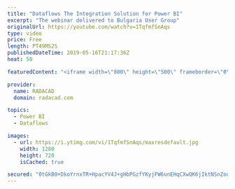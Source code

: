 ```yaml
---
title: "Dataflows The Integration Solution for Power BI"
excerpt: "The webinar delivered to Bulgaria User Group"
originalUrl: https://youtube.com/watch?v=1TqfmfSnAqs
type: video
price: Free
length: PT49M52S
publishedDateTime: 2019-05-16T21:17:36Z
heat: 50

featuredContent: "<iframe width=\"800\" height=\"500\" frameborder=\"0\" src=\"https://www.youtube.com/embed/1TqfmfSnAqs\" allow=\"accelerometer; autoplay; encrypted-media; gyroscope; picture-in-picture\" allowfullscreen></iframe>"

provider:
  name: RADACAD
  domain: radacad.com

topics:
  - Power BI
  - Dataflows

images:
  - url: https://i.ytimg.com/vi/1TqfmfSnAqs/maxresdefault.jpg
    width: 1280
    height: 720
    isCached: true

secured: "0tGkB0+DkoYrnxTR+HpacYV4J+gHbPGzfYKyjFW6unEHqCXwQK6jIktNSnZoopwVOyDp4HiSx3npsdxaxIAV5tr4Y1f1ZdwPuY7/0e/9HuSKW3CSp5USttcBPqbGZ5TQtpQZxbcLC09xYPBBDwY/YARhQHetIUSDj78lv9bLlAhNRL4pPOreujPFiLaKPUsP5mBpFhzb09dV0oQie8EcPUEUKbuX4rHIwNvLfnFsrvwl+2gHAASnHAJCz4lTk6PORPfhVbjpWkNyi2gx1wkdVJ20r9XbVOyu9azC3yEPTShuV68LtaqpOnCsax+Q6OTClMUepBMw2+hP28fmzQVIf/5JUIyqOM5ba0o1oPLUFFOsQNHhcpwa+3VG3e8JGqkt+3cpkU/Jk2cFo7WZl+u1vp5MMRO7n1buEojjSk7mZeA=;xLqetlpJHn4yIWXlATFNzg=="
---
```


